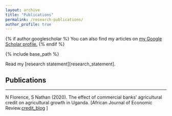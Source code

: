 ```yaml
---
layout: archive
title: "Publications"
permalink: /research-publications/
author_profile: true
---
```


{% if author.googlescholar %}
  You can also find my articles on <u><a href="{{author.googlescholar}}">my Google Scholar profile</a>.</u>
{% endif %}

{% include base_path %}

Read my [research statement][research_statement].



## Publications
---
N Florence, S Nathan (2020). The effect of commercial banks’ agricultural credit on agricultural growth in Uganda. [African Journal of Economic Review.[credit_blog] ]


[credit_blog]: https://www.ajol.info/index.php/ajer/article/view/192203